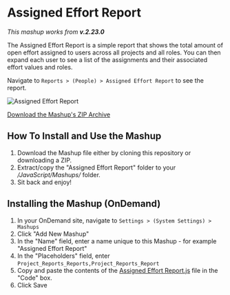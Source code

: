 Assigned Effort Report
======================

*This mashup works from __v.2.23.0__*

The Assigned Effort Report is a simple report that shows the total amount of open effort assigned to users across all projects and all roles.  You can then expand each user to see 
a list of the assignments and their associated effort values and roles.

Navigate to ```Reports > (People) > Assigned Effort Report``` to see the report.

![Assigned Effort Report](https://github.com/TargetProcess/MashupsLibrary/raw/master/Assigned%20Effort%20Report/screenshot.png)

[Download the Mashup's ZIP Archive](https://github.com/downloads/TargetProcess/MashupsLibrary/Assigned%20Effort%20Report.zip)


How To Install and Use the Mashup
---------------------------------

1. Download the Mashup file either by cloning this repository or
   downloading a ZIP.
2. Extract/copy the "Assigned Effort Report" folder to your 
   _<TargetProcess Install Path>/JavaScript/Mashups/_ folder.
3. Sit back and enjoy!


Installing the Mashup (OnDemand)
--------------------------------

1. In your OnDemand site, navigate to ```Settings > (System Settings) > Mashups```
2. Click "Add New Mashup"
3. In the "Name" field, enter a name unique to this Mashup - for example "Assigned Effort Report"
4. In the "Placeholders" field, enter ```Project_Reports_Reports,Project_Reports_Report```
5. Copy and paste the contents of the [Assigned Effort Report.js](https://raw.github.com/TargetProcess/MashupsLibrary/master/Assigned%20Effort%20Report/Assigned%20Effort%20Report.js) file in the "Code" box.
6. Click Save
